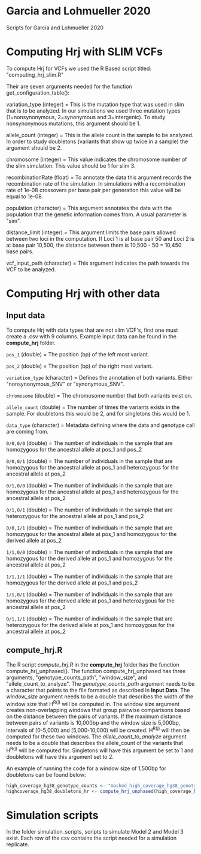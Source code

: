 # Garcia and Lohmueller 2020
Scripts for Garcia and Lohmueller 2020


# Computing Hrj with SLIM VCFs

To compute Hrj for VCFs we used the R Based script titled: "computing_hrj_slim.R"

Their are seven arguments needed for the function get_configuration_table(): 

variation_type (integer) = This is the mutation type that was used in slim that is to be analyzed. In our simulations we used three mutation types (1=nonsynonymous, 2=synonymous and 3=intergenic). To study nonsynonymous mutations, this argument should be 1. 

allele_count (integer) = This is the allele count in the sample to be analyzed. In order to study doubletons (variants that show up twice in a sample) the argument should be 2. 

chromosome (integer) = This value indicates the chromosome number of the slim simulation. This value should be 1 for slim 3.

recombinationRate (float) = To annotate the data this argument records the recombination rate of the simulation. In simulations with a recombination rate of 1e-08 crossovers per base pair per generation this value will be equal to 1e-08. 

population (character) = This argument annotates the data with the population that the genetic information comes from. A usual parameter is "sim". 

distance_limit (integer) = This argument limits the base pairs allowed between two loci in the computation. If Loci 1 is at base pair 50 and Loci 2 is at base pair 10,500, the distance between them is 10,500 - 50 = 10,450 base pairs. 

vcf_input_path (character) = This argument indicates the path towards the VCF to be analyzed. 


# Computing Hrj with other data

## Input data

To compute Hrj with data types that are not slim VCF's, first one must create a .csv with 9 columns. Example input data can be found in the **compute_hrj** folder.

`pos_1` (double) = The position (bp) of the left most variant.

`pos_2` (double) = The position (bp) of the right most variant.

`variation_type` (character) = Defines the annotation of both variants. Either "nonsynonymous_SNV" or "synonymous_SNV".

`chromosome` (double) = The chromosome number that both variants exist on. 

`allele_count` (double) = The number of times the variants exists in the sample. For doubletons this would be 2, and for singletons this would be 1.

`data_type` (character) = Metadata defining where the data and genotype call are coming from. 

`0/0,0/0` (double) = The number of individuals in the sample that are homozygous for the ancestral allele at pos_1 and pos_2

`0/0,0/1` (double) = The number of individuals in the sample that are homozygous for the ancestral allele at pos_1 and heterozygous for the ancestral allele at pos_2

`0/1,0/0` (double) = The number of individuals in the sample that are homozygous for the ancestral allele at pos_1 and heterozygous for the ancestral allele at pos_2

`0/1,0/1` (double) = The number of individuals in the sample that are heterozygous for the ancestral allele at pos_1 and pos_2

`0/0,1/1` (double) = The number of individuals in the sample that are homozygous for the ancestral allele at pos_1 and homozygous for the derived allele at pos_2

`1/1,0/0` (double) = The number of individuals in the sample that are homozygous for the derived allele at pos_1 and homozygous for the ancestral allele at pos_2

`1/1,1/1` (double) = The number of individuals in the sample that are homozygous for the derived allele at pos_1 and pos_2

`1/1,0/1` (double) = The number of individuals in the sample that are homozygous for the derived allele at pos_1 and heterozygous for the ancestral allele at pos_2

`0/1,1/1` (double) = The number of individuals in the sample that are heterozygous for the derived allele at pos_1 and homozygous for the ancestral allele at pos_2

## compute_hrj.R

The R script _compute_hrj.R_ in the **compute_hrj** folder has the function compute_hrj_unphased(). The function compute_hrj_unphased has three arguments, "genotype_counts_path", "window_size", and "allele_count_to_analyze". The _genotype_counts_path_ argument needs to be a character that points to the file formated as described in **Input Data**. The _window_size_ argument needs to be a double that describes the width of the window size that H<sup>R</sup><sup>(j)</sup> will be computed in. The window size argument creates non-overlapping windows that group pairwise comparisons based on the distance between the pairs of variants. If the maximum distance between pairs of variants is 10,000bp and the window size is 5,000bp, intervals of [0-5,000) and [5,000-10,000) will be created. H<sup>R</sup><sup>(j)</sup> will then be computed for these two windows.  The _allele_count_to_analyze_ argument needs to be a double that describes the allele_count of the variants that H<sup>R</sup><sup>(j)</sup> will be computed for. Singletons will have this argument be set to 1 and doubletons will have this argument set to 2.

An example of running the code for a window size of 1,500bp for doubletons can be found below:

```R
high_coverage_hg38_genotype_counts <- "masked_high_coverage_hg38_genotype_counts.csv"
highcoverage_hg38_doubletons_hr <- compute_hrj_unphased(high_coverage_hg38_genotype_counts  , window_size = 1500, allele_count_to_analyze = 2)
```


# Simulation scripts

In the folder simulation_scripts, scripts to simulate Model 2 and Model 3 exist. Each row of the csv contains the script needed for a simulation replicate.  
